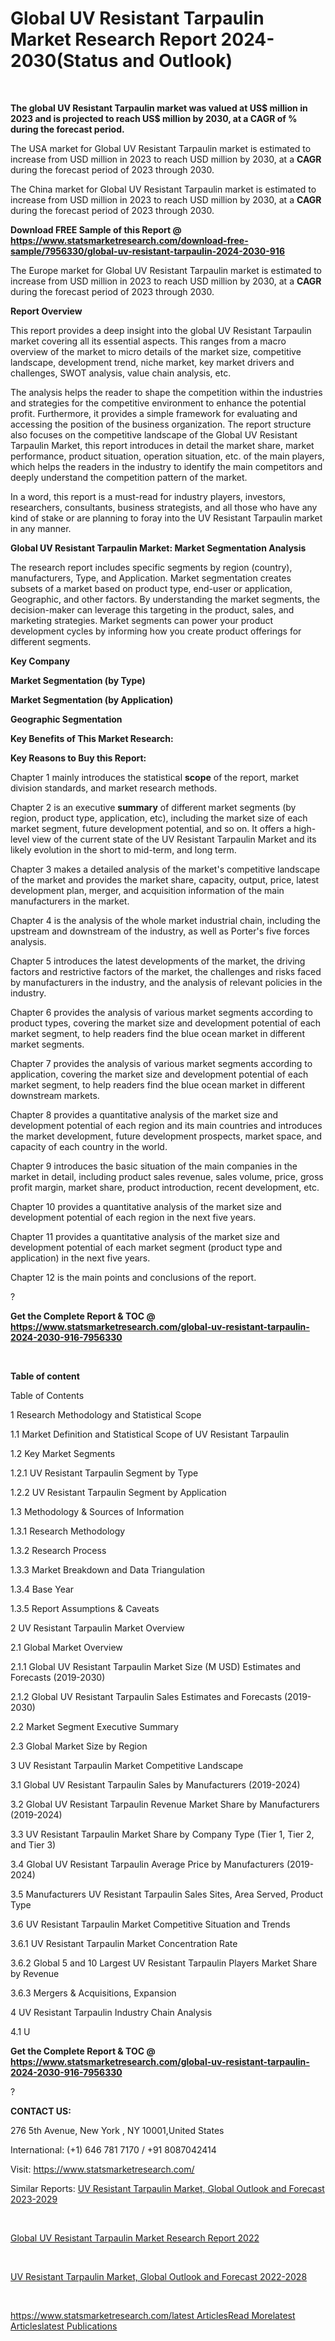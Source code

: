 <h1>Global UV Resistant Tarpaulin Market Research Report 2024-2030(Status and Outlook)</h1><br/><p><strong>The global UV Resistant Tarpaulin market was valued at US$ million in 2023 and is projected to reach US$ million by 2030, at a <strong>CAGR</strong> of % during the forecast period.</strong></p>
 
 
 
 <p>The USA market for Global UV Resistant Tarpaulin market is estimated to increase from USD million in 2023 to reach USD million by 2030, at a <strong>CAGR</strong> during the forecast period of 2023 through 2030.</p>
 
 
 
 <p>The China market for Global UV Resistant Tarpaulin market is estimated to increase from USD million in 2023 to reach USD million by 2030, at a <strong>CAGR</strong> during the forecast period of 2023 through 2030.</p>
 
 
 
 <p><strong>Download FREE Sample of this Report @ <a href="https://www.statsmarketresearch.com/download-free-sample/7956330/global-uv-resistant-tarpaulin-2024-2030-916">https://www.statsmarketresearch.com/download-free-sample/7956330/global-uv-resistant-tarpaulin-2024-2030-916</a></strong></p>
 
 
 
 <p>The Europe market for Global UV Resistant Tarpaulin market is estimated to increase from USD million in 2023 to reach USD million by 2030, at a <strong>CAGR</strong> during the forecast period of 2023 through 2030.</p>
 
 
 
 <p><strong>Report Overview</strong></p>
 
 
 
 <p>This report provides a deep insight into the global UV Resistant Tarpaulin market covering all its essential aspects. This ranges from a macro overview of the market to micro details of the market size, competitive landscape, development trend, niche market, key market drivers and challenges, SWOT analysis, value chain analysis, etc.</p>
 
 
 
 <p>The analysis helps the reader to shape the competition within the industries and strategies for the competitive environment to enhance the potential profit. Furthermore, it provides a simple framework for evaluating and accessing the position of the business organization. The report structure also focuses on the competitive landscape of the Global UV Resistant Tarpaulin Market, this report introduces in detail the market share, market performance, product situation, operation situation, etc. of the main players, which helps the readers in the industry to identify the main competitors and deeply understand the competition pattern of the market.</p>
 
 
 
 <p>In a word, this report is a must-read for industry players, investors, researchers, consultants, business strategists, and all those who have any kind of stake or are planning to foray into the UV Resistant Tarpaulin market in any manner.</p>
 
 
 
 <p><strong>Global UV Resistant Tarpaulin Market: Market Segmentation Analysis</strong></p>
 
 
 
 <p>The research report includes specific segments by region (country), manufacturers, Type, and Application. Market segmentation creates subsets of a market based on product type, end-user or application, Geographic, and other factors. By understanding the market segments, the decision-maker can leverage this targeting in the product, sales, and marketing strategies. Market segments can power your product development cycles by informing how you create product offerings for different segments.</p>
 
 
 
 <p><strong>Key Company</strong></p>
 
 
 
 <p><strong>Market Segmentation (by Type)</strong></p>
 
 
 
 <p><strong>Market Segmentation (<strong>by Application</strong>)</strong></p>
 
 
 
 <p><strong>Geographic Segmentation</strong></p>
 
 
 
 <p><strong>Key Benefits of This Market Research:</strong></p>
 
 
 
 <p><strong>Key <strong>Reasons to Buy</strong> this Report:</strong></p>
 
 
 
 <p>Chapter 1 mainly introduces the statistical <strong>scope</strong> of the report, market division standards, and market research methods.</p>
 
 
 
 <p>Chapter 2 is an executive <strong>summary</strong> of different market segments (by region, product type, application, etc), including the market size of each market segment, future development potential, and so on. It offers a high-level view of the current state of the UV Resistant Tarpaulin Market and its likely evolution in the short to mid-term, and long term.</p>
 
 
 
 <p>Chapter 3 makes a detailed analysis of the market&#39;s competitive landscape of the market and provides the market share, capacity, output, price, latest development plan, merger, and acquisition information of the main manufacturers in the market.</p>
 
 
 
 <p>Chapter 4 is the analysis of the whole market industrial chain, including the upstream and downstream of the industry, as well as Porter&#39;s five forces analysis.</p>
 
 
 
 <p>Chapter 5 introduces the latest developments of the market, the driving factors and restrictive factors of the market, the challenges and risks faced by manufacturers in the industry, and the analysis of relevant policies in the industry.</p>
 
 
 
 <p>Chapter 6 provides the analysis of various market segments according to product types, covering the market size and development potential of each market segment, to help readers find the blue ocean market in different market segments.</p>
 
 
 
 <p>Chapter 7 provides the analysis of various market segments according to application, covering the market size and development potential of each market segment, to help readers find the blue ocean market in different downstream markets.</p>
 
 
 
 <p>Chapter 8 provides a quantitative analysis of the market size and development potential of each region and its main countries and introduces the market development, future development prospects, market space, and capacity of each country in the world.</p>
 
 
 
 <p>Chapter 9 introduces the basic situation of the main companies in the market in detail, including product sales revenue, sales volume, price, gross profit margin, market share, product introduction, recent development, etc.</p>
 
 
 
 <p>Chapter 10 provides a quantitative analysis of the market size and development potential of each region in the next five years.</p>
 
 
 
 <p>Chapter 11 provides a quantitative analysis of the market size and development potential of each market segment (product type and application) in the next five years.</p>
 
 
 
 <p>Chapter 12 is the main points and conclusions of the report.</p>
 
 
 
 <p>? </p>
 
 
 
 <div><b>Get the Complete Report & TOC @ <a href="https://www.statsmarketresearch.com/global-uv-resistant-tarpaulin-2024-2030-916-7956330">https://www.statsmarketresearch.com/global-uv-resistant-tarpaulin-2024-2030-916-7956330</a></b></div>
 
 
 
 <p><br />
 
 <b>Table of content</b></p>
 
 
 
 <p>Table of Contents<br />
 
 1 Research Methodology and Statistical Scope<br />
 
 1.1 Market Definition and Statistical Scope of UV Resistant Tarpaulin<br />
 
 1.2 Key Market Segments<br />
 
 1.2.1 UV Resistant Tarpaulin Segment by Type<br />
 
 1.2.2 UV Resistant Tarpaulin Segment by Application<br />
 
 1.3 Methodology & Sources of Information<br />
 
 1.3.1 Research Methodology<br />
 
 1.3.2 Research Process<br />
 
 1.3.3 Market Breakdown and Data Triangulation<br />
 
 1.3.4 Base Year<br />
 
 1.3.5 Report Assumptions & Caveats<br />
 
 2 UV Resistant Tarpaulin Market Overview<br />
 
 2.1 Global Market Overview<br />
 
 2.1.1 Global UV Resistant Tarpaulin Market Size (M USD) Estimates and Forecasts (2019-2030)<br />
 
 2.1.2 Global UV Resistant Tarpaulin Sales Estimates and Forecasts (2019-2030)<br />
 
 2.2 Market Segment Executive Summary<br />
 
 2.3 Global Market Size by Region<br />
 
 3 UV Resistant Tarpaulin Market Competitive Landscape<br />
 
 3.1 Global UV Resistant Tarpaulin Sales by Manufacturers (2019-2024)<br />
 
 3.2 Global UV Resistant Tarpaulin Revenue Market Share by Manufacturers (2019-2024)<br />
 
 3.3 UV Resistant Tarpaulin Market Share by Company Type (Tier 1, Tier 2, and Tier 3)<br />
 
 3.4 Global UV Resistant Tarpaulin Average Price by Manufacturers (2019-2024)<br />
 
 3.5 Manufacturers UV Resistant Tarpaulin Sales Sites, Area Served, Product Type<br />
 
 3.6 UV Resistant Tarpaulin Market Competitive Situation and Trends<br />
 
 3.6.1 UV Resistant Tarpaulin Market Concentration Rate<br />
 
 3.6.2 Global 5 and 10 Largest UV Resistant Tarpaulin Players Market Share by Revenue<br />
 
 3.6.3 Mergers & Acquisitions, Expansion<br />
 
 4 UV Resistant Tarpaulin Industry Chain Analysis<br />
 
 4.1 U</p>
 
 
 
 <div><b>Get the Complete Report & TOC @ <a href="https://www.statsmarketresearch.com/global-uv-resistant-tarpaulin-2024-2030-916-7956330">https://www.statsmarketresearch.com/global-uv-resistant-tarpaulin-2024-2030-916-7956330</a></b></div>
 
 
 
 <p>? </p>
 
 
 
 <p><b>CONTACT US:</b><br />
 
 276 5th Avenue, New York , NY 10001,United States<br />
 
 International: (+1) 646 781 7170 / +91 8087042414<br />
 
 Visit: <a href="https://www.statsmarketresearch.com/">https://www.statsmarketresearch.com/</a><br />
 
 Similar Reports: <a href="https://www.statsmarketresearch.com/global-uv-resistant-tarpaulin-2024-2030-916-7956330">UV Resistant Tarpaulin Market, Global Outlook and Forecast 2023-2029</a><br />
 
 <br />
 
 <a href="https://www.statsmarketresearch.com/global-uv-resistant-tarpaulin-2024-2030-916-7956330">Global UV Resistant Tarpaulin Market Research Report 2022</a><br />
 
 <br />
 
 <a href="https://www.statsmarketresearch.com/global-uv-resistant-tarpaulin-2024-2030-916-7956330">UV Resistant Tarpaulin Market, Global Outlook and Forecast 2022-2028</a><br />
 
 <br />
 
 <a href="https://gyeongbokgung.com">https://www.statsmarketresearch.com/</a><a href="https://hallyeomaritime.com">latest Articles</a><a href="https://jingwansa.com">Read More</a><a href="https://nguoiviet.jp/">latest Articles</a><a href="https://www.intelmarketresearch.com/">latest Publications</a></p>